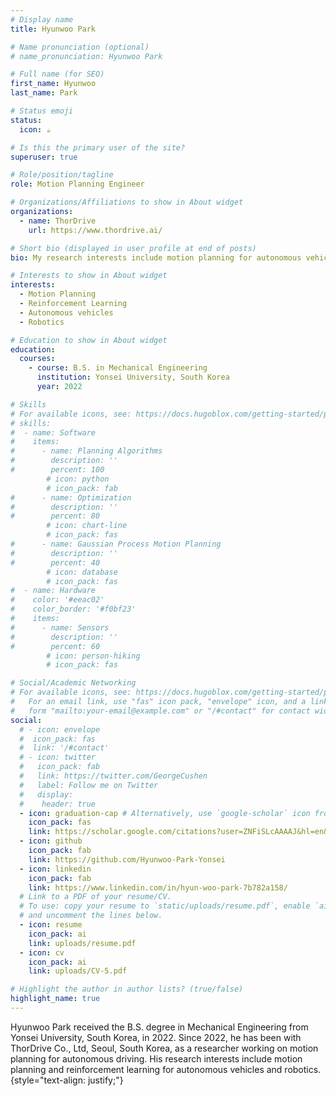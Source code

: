 ```yaml
---
# Display name
title: Hyunwoo Park

# Name pronunciation (optional)
# name_pronunciation: Hyunwoo Park

# Full name (for SEO)
first_name: Hyunwoo
last_name: Park

# Status emoji
status:
  icon: ☕️

# Is this the primary user of the site?
superuser: true

# Role/position/tagline
role: Motion Planning Engineer

# Organizations/Affiliations to show in About widget
organizations:
  - name: ThorDrive
    url: https://www.thordrive.ai/

# Short bio (displayed in user profile at end of posts)
bio: My research interests include motion planning for autonomous vehicles and robotics.

# Interests to show in About widget
interests:
  - Motion Planning
  - Reinforcement Learning
  - Autonomous vehicles
  - Robotics

# Education to show in About widget
education:
  courses:
    - course: B.S. in Mechanical Engineering
      institution: Yonsei University, South Korea
      year: 2022

# Skills
# For available icons, see: https://docs.hugoblox.com/getting-started/page-builder/#icons
# skills:
#  - name: Software
#    items:
#      - name: Planning Algorithms
#        description: ''
#        percent: 100
        # icon: python
        # icon_pack: fab
#      - name: Optimization
#        description: ''
#        percent: 80
        # icon: chart-line
        # icon_pack: fas
#      - name: Gaussian Process Motion Planning
#        description: ''
#        percent: 40
        # icon: database
        # icon_pack: fas
#  - name: Hardware
#    color: '#eeac02'
#    color_border: '#f0bf23'
#    items:
#      - name: Sensors
#        description: ''
#        percent: 60
        # icon: person-hiking
        # icon_pack: fas

# Social/Academic Networking
# For available icons, see: https://docs.hugoblox.com/getting-started/page-builder/#icons
#   For an email link, use "fas" icon pack, "envelope" icon, and a link in the
#   form "mailto:your-email@example.com" or "/#contact" for contact widget.
social:
  # - icon: envelope
  #  icon_pack: fas
  #  link: '/#contact'
  # - icon: twitter
  #   icon_pack: fab
  #   link: https://twitter.com/GeorgeCushen
  #   label: Follow me on Twitter
  #   display:
  #    header: true 
  - icon: graduation-cap # Alternatively, use `google-scholar` icon from `ai` icon pack
    icon_pack: fas
    link: https://scholar.google.com/citations?user=ZNFiSLcAAAAJ&hl=en&authuser=1
  - icon: github
    icon_pack: fab
    link: https://github.com/Hyunwoo-Park-Yonsei
  - icon: linkedin
    icon_pack: fab
    link: https://www.linkedin.com/in/hyun-woo-park-7b782a158/
  # Link to a PDF of your resume/CV.
  # To use: copy your resume to `static/uploads/resume.pdf`, enable `ai` icons in `params.yaml`,
  # and uncomment the lines below.
  - icon: resume
    icon_pack: ai
    link: uploads/resume.pdf
  - icon: cv
    icon_pack: ai
    link: uploads/CV-5.pdf

# Highlight the author in author lists? (true/false)
highlight_name: true
---
```


Hyunwoo Park received the B.S. degree in Mechanical Engineering from Yonsei University, South Korea, in 2022. Since 2022, he has been  with ThorDrive Co., Ltd, Seoul, South Korea, as a researcher working on motion planning for autonomous driving. His research interests include motion planning and reinforcement learning for autonomous vehicles and robotics.
{style="text-align: justify;"}
